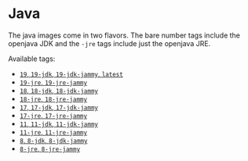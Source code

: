 # Java

The java images come in two flavors. The bare number tags include the openjava
JDK and the `-jre` tags include just the openjava JRE.

Available tags:
- [`19`, `19-jdk`, `19-jdk-jammy`, `latest`](ghcr.io/djbender/java:19)
- [`19-jre`, `19-jre-jammy`](ghcr.io/djbender/java:19-jre)
- [`18`, `18-jdk`, `18-jdk-jammy`](ghcr.io/djbender/java:18)
- [`18-jre`, `18-jre-jammy`](ghcr.io/djbender/java:18-jre)
- [`17`, `17-jdk`, `17-jdk-jammy`](ghcr.io/djbender/java:17)
- [`17-jre`, `17-jre-jammy`](ghcr.io/djbender/java:17-jre)
- [`11`, `11-jdk`, `11-jdk-jammy`](ghcr.io/djbender/java:11)
- [`11-jre`, `11-jre-jammy`](ghcr.io/djbender/java:11-jre)
- [`8`, `8-jdk`, `8-jdk-jammy`](ghcr.io/djbender/java:8)
- [`8-jre`, `8-jre-jammy`](ghcr.io/djbender/java:8-jre)
